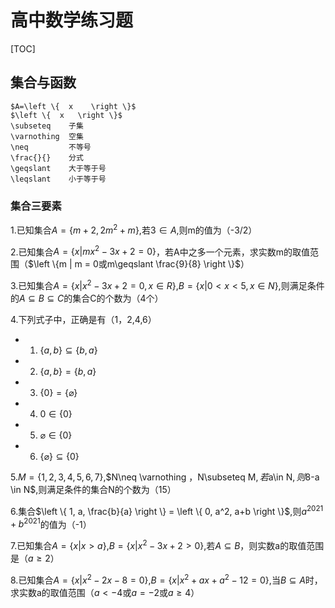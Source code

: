# 高中数学练习题

[TOC]





## 集合与函数

```
$A=\left \{  x    \right \}$
$\left \{  x   \right \}$
\subseteq    子集
\varnothing  空集
\neq         不等号
\frac{}{}    分式
\geqslant    大于等于号  
\leqslant    小于等于号
```

### 集合三要素

1.已知集合$A=\left \{m+2, 2m^2+m \right \}$,若$3 \in A$,则m的值为（-3/2）

2.已知集合$A=\left \{x | mx^2-3x+2= 0 \right \}$，若A中之多一个元素，求实数m的取值范围（$\left \{m | m = 0或m\geqslant \frac{9}{8} \right \}$）

3.已知集合$A=\left \{x|x^2-3x+2=0, x \in R \right \}$,$B=\left \{x|0<x<5,x \in N \right \}$,则满足条件的$A \subseteq  B\subseteq C$的集合C的个数为（4个）

4.下列式子中，正确是有（1，2,4,6）

- 1) $\left \{a,b \right \}\subseteq\left \{b,a \right \}$
- 2) $\left \{a,b \right \}=\left \{b,a \right \}$
- 3) $\left \{0 \right \}=\left \{\varnothing \right \}$
- 4) $0 \in\left \{0 \right \}$
- 5) $\varnothing  \in \left \{ 0 \right \}$
- 6) $\left \{\varnothing \right \} \subseteq \left \{ 0 \right \}$

5.$M=\left \{ 1,2,3,4,5,6,7   \right \}$,$N\neq \varnothing $，$N\subseteq M$,若$a\in N$,则$8-a \in N$,则满足条件的集合N的个数为（15）

6.集合$\left \{ 1, a, \frac{b}{a}  \right \} = \left \{ 0, a^2, a+b  \right \}$,则$a^{2021}+b^{2021}$的值为（-1）

7.已知集合$A=\left \{x|x>a \right \}$,$B=\left \{x|x^2-3x+2>0 \right \}$,若$A\subseteq B$，则实数a的取值范围是（$a \geqslant 2$）

8.已知集合$A=\left \{x|x^2-2x-8 = 0 \right \}$,$B=\left \{x|x^2+ax+a^2-12=0 \right \}$,当$B \subseteq A$时，求实数a的取值范围（$a<-4$或$a=-2$或$a\geqslant 4$）













​		